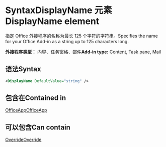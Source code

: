# <a name="displayname-element"></a><span data-ttu-id="927f1-101">SyntaxDisplayName 元素</span><span class="sxs-lookup"><span data-stu-id="927f1-101">DisplayName element</span></span>

<span data-ttu-id="927f1-102">指定 Office 外接程序的名称为最长 125 个字符的字符串。</span><span class="sxs-lookup"><span data-stu-id="927f1-102">Specifies the name for your Office Add-in as a string up to 125 characters long.</span></span>

<span data-ttu-id="927f1-103">**外接程序类型：** 内容、任务窗格、邮件</span><span class="sxs-lookup"><span data-stu-id="927f1-103">**Add-in type:** Content, Task pane, Mail</span></span>

## <a name="syntax"></a><span data-ttu-id="927f1-104">语法</span><span class="sxs-lookup"><span data-stu-id="927f1-104">Syntax</span></span>

```XML
<DisplayName DefaultValue="string" />
```

## <a name="contained-in"></a><span data-ttu-id="927f1-105">包含在</span><span class="sxs-lookup"><span data-stu-id="927f1-105">Contained in</span></span>

[<span data-ttu-id="927f1-106">OfficeApp</span><span class="sxs-lookup"><span data-stu-id="927f1-106">OfficeApp</span></span>](officeapp.md)


## <a name="can-contain"></a><span data-ttu-id="927f1-107">可以包含</span><span class="sxs-lookup"><span data-stu-id="927f1-107">Can contain</span></span>

[<span data-ttu-id="927f1-108">Override</span><span class="sxs-lookup"><span data-stu-id="927f1-108">Override</span></span>](override.md)

